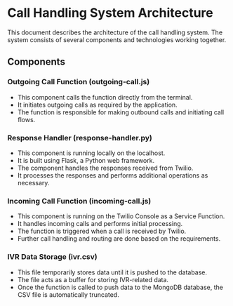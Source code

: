 # Call Handling System Architecture

This document describes the architecture of the call handling system. The system consists of several components and technologies working together.

## Components

### Outgoing Call Function (outgoing-call.js)

- This component calls the function directly from the terminal.
- It initiates outgoing calls as required by the application.
- The function is responsible for making outbound calls and initiating call flows.

### Response Handler (response-handler.py)

- This component is running locally on the localhost.
- It is built using Flask, a Python web framework.
- The component handles the responses received from Twilio.
- It processes the responses and performs additional operations as necessary.

### Incoming Call Function (incoming-call.js)

- This component is running on the Twilio Console as a Service Function.
- It handles incoming calls and performs initial processing.
- The function is triggered when a call is received by Twilio.
- Further call handling and routing are done based on the requirements.

### IVR Data Storage (ivr.csv)

- This file temporarily stores data until it is pushed to the database.
- The file acts as a buffer for storing IVR-related data.
- Once the function is called to push data to the MongoDB database, the CSV file is automatically truncated.

